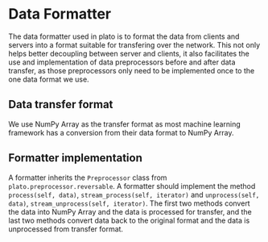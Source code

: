 # Data Formatter

The data formatter used in plato is to format the data from clients and servers 
into a format suitable for transfering over the network. This not only helps 
better decoupling between server and clients, it also facilitates the use and
implementation of data preprocessors before and after data transfer, as those 
preprocessors only need to be implemented once to the one data format we use.

## Data transfer format

We use NumPy Array as the transfer format as most machine learning framework
has a conversion from their data format to NumPy Array. 

## Formatter implementation

A formatter inherits the `Preprocessor` class from 
`plato.preprocessor.reversable`. A formatter should implement the method 
`process(self, data)`, `stream_process(self, iterator)` and 
`unprocess(self, data)`, `stream_unprocess(self, iterator)`. The first two 
methods convert the data into NumPy Array and the data is processed for 
transfer, and the last two methods convert data back to the original format and
the data is unprocessed from transfer format.